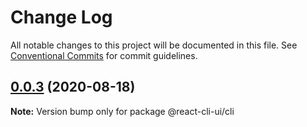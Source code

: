 # Change Log

All notable changes to this project will be documented in this file.
See [Conventional Commits](https://conventionalcommits.org) for commit guidelines.

## [0.0.3](https://github.com/eternal-system/react-cli/compare/v0.0.1...v0.0.3) (2020-08-18)

**Note:** Version bump only for package @react-cli-ui/cli
